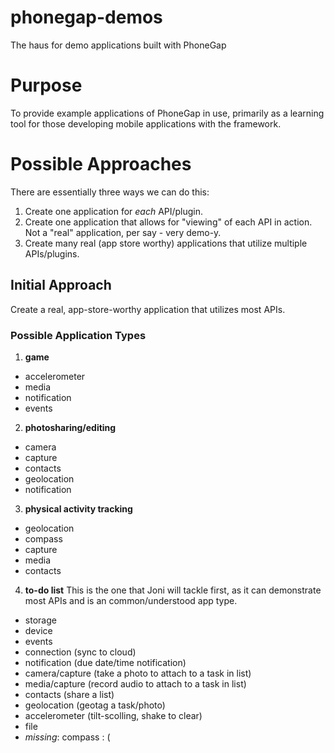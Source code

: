 phonegap-demos
==============

The haus for demo applications built with PhoneGap

# Purpose

To provide example applications of PhoneGap in use, primarily as a learning tool for those developing mobile applications with the framework.

# Possible Approaches

There are essentially three ways we can do this:

1. Create one application for *each* API/plugin.
2. Create one application that allows for "viewing" of each API in action. Not a "real" application, per say - very demo-y.
3. Create many real (app store worthy) applications that utilize multiple APIs/plugins.

## Initial Approach

Create a real, app-store-worthy application that utilizes most APIs.

### Possible Application Types

1. __game__
  * accelerometer
  * media
  * notification
  * events

2. __photosharing/editing__
  * camera
  * capture
  * contacts
  * geolocation
  * notification

3. __physical activity tracking__
  * geolocation
  * compass
  * capture
  * media
  * contacts

4. __to-do list__ 
This is the one that Joni will tackle first, as it can demonstrate most APIs and is an common/understood app type.
  * storage
  * device
  * events
  * connection (sync to cloud)
  * notification (due date/time notification)
  * camera/capture (take a photo to attach to a task in list)
  * media/capture (record audio to attach to a task in list)
  * contacts (share a list)
  * geolocation (geotag a task/photo)
  * accelerometer (tilt-scolling, shake to clear)
  * file
  * *missing*: compass  : (





                                